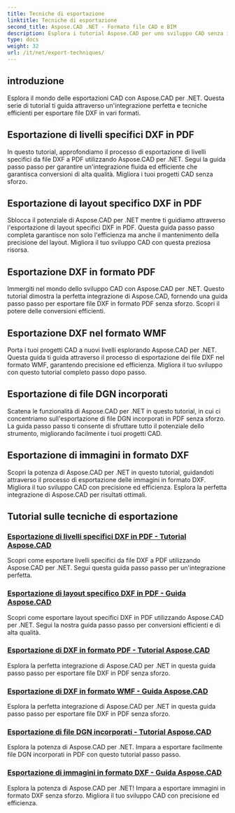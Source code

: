 ```yaml
---
title: Tecniche di esportazione
linktitle: Tecniche di esportazione
second_title: Aspose.CAD .NET - Formato file CAD e BIM
description: Esplora i tutorial Aspose.CAD per uno sviluppo CAD senza interruzioni. Impara tecniche efficaci per esportare file DXF in vari formati senza sforzo.
type: docs
weight: 32
url: /it/net/export-techniques/
---
```



## introduzione

Esplora il mondo delle esportazioni CAD con Aspose.CAD per .NET. Questa serie di tutorial ti guida attraverso un'integrazione perfetta e tecniche efficienti per esportare file DXF in vari formati.

## Esportazione di livelli specifici DXF in PDF

In questo tutorial, approfondiamo il processo di esportazione di livelli specifici da file DXF a PDF utilizzando Aspose.CAD per .NET. Segui la guida passo passo per garantire un'integrazione fluida ed efficiente che garantisca conversioni di alta qualità. Migliora i tuoi progetti CAD senza sforzo.

## Esportazione di layout specifico DXF in PDF

Sblocca il potenziale di Aspose.CAD per .NET mentre ti guidiamo attraverso l'esportazione di layout specifici DXF in PDF. Questa guida passo passo completa garantisce non solo l'efficienza ma anche il mantenimento della precisione del layout. Migliora il tuo sviluppo CAD con questa preziosa risorsa.

## Esportazione DXF in formato PDF

Immergiti nel mondo dello sviluppo CAD con Aspose.CAD per .NET. Questo tutorial dimostra la perfetta integrazione di Aspose.CAD, fornendo una guida passo passo per esportare file DXF in formato PDF senza sforzo. Scopri il potere delle conversioni efficienti.

## Esportazione DXF nel formato WMF

Porta i tuoi progetti CAD a nuovi livelli esplorando Aspose.CAD per .NET. Questa guida ti guida attraverso il processo di esportazione dei file DXF nel formato WMF, garantendo precisione ed efficienza. Migliora il tuo sviluppo con questo tutorial completo passo dopo passo.

## Esportazione di file DGN incorporati

Scatena le funzionalità di Aspose.CAD per .NET in questo tutorial, in cui ci concentriamo sull'esportazione di file DGN incorporati in PDF senza sforzo. La guida passo passo ti consente di sfruttare tutto il potenziale dello strumento, migliorando facilmente i tuoi progetti CAD.

## Esportazione di immagini in formato DXF

Scopri la potenza di Aspose.CAD per .NET in questo tutorial, guidandoti attraverso il processo di esportazione delle immagini in formato DXF. Migliora il tuo sviluppo CAD con precisione ed efficienza. Esplora la perfetta integrazione di Aspose.CAD per risultati ottimali.
## Tutorial sulle tecniche di esportazione
### [Esportazione di livelli specifici DXF in PDF - Tutorial Aspose.CAD](./exporting-dxf-specific-layer-to-pdf/)
Scopri come esportare livelli specifici da file DXF a PDF utilizzando Aspose.CAD per .NET. Segui questa guida passo passo per un'integrazione perfetta.
### [Esportazione di layout specifico DXF in PDF - Guida Aspose.CAD](./exporting-dxf-specific-layout-to-pdf/)
Scopri come esportare layout specifici DXF in PDF utilizzando Aspose.CAD per .NET. Segui la nostra guida passo passo per conversioni efficienti e di alta qualità.
### [Esportazione di DXF in formato PDF - Tutorial Aspose.CAD](./exporting-dxf-to-pdf-format/)
Esplora la perfetta integrazione di Aspose.CAD per .NET in questa guida passo passo per esportare file DXF in PDF senza sforzo.
### [Esportazione di DXF in formato WMF - Guida Aspose.CAD](./exporting-dxf-to-wmf-format/)
Esplora la perfetta integrazione di Aspose.CAD per .NET in questa guida passo passo per esportare file DXF in PDF senza sforzo.
### [Esportazione di file DGN incorporati - Tutorial Aspose.CAD](./exporting-embedded-dgn-files/)
Esplora la potenza di Aspose.CAD per .NET. Impara a esportare facilmente file DGN incorporati in PDF con questo tutorial passo passo.
### [Esportazione di immagini in formato DXF - Guida Aspose.CAD](./exporting-images-to-dxf-format/)
Esplora la potenza di Aspose.CAD per .NET! Impara a esportare immagini in formato DXF senza sforzo. Migliora il tuo sviluppo CAD con precisione ed efficienza.
